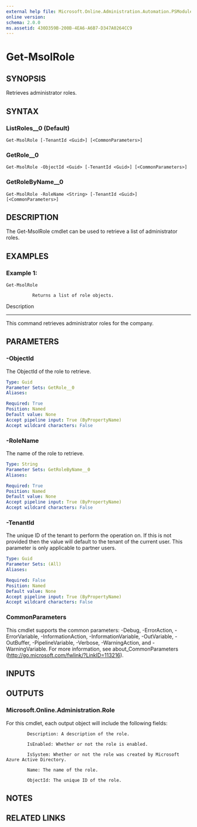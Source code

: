 ```yaml
---
external help file: Microsoft.Online.Administration.Automation.PSModule.dll-Help.xml
online version: 
schema: 2.0.0
ms.assetid: 430D359B-200B-4EA6-A6B7-D347A0264CC9
---
```


# Get-MsolRole

## SYNOPSIS
Retrieves administrator roles.

## SYNTAX

### ListRoles__0 (Default)
```
Get-MsolRole [-TenantId <Guid>] [<CommonParameters>]
```

### GetRole__0
```
Get-MsolRole -ObjectId <Guid> [-TenantId <Guid>] [<CommonParameters>]
```

### GetRoleByName__0
```
Get-MsolRole -RoleName <String> [-TenantId <Guid>] [<CommonParameters>]
```

## DESCRIPTION
The Get-MsolRole cmdlet can be used to retrieve a list of administrator roles.

## EXAMPLES

### Example 1: 
```
Get-MsolRole

          Returns a list of role objects.
```

Description

-----------

This command retrieves administrator roles for the company.

## PARAMETERS

### -ObjectId
The ObjectId of the role to retrieve.

```yaml
Type: Guid
Parameter Sets: GetRole__0
Aliases: 

Required: True
Position: Named
Default value: None
Accept pipeline input: True (ByPropertyName)
Accept wildcard characters: False
```

### -RoleName
The name of the role to retrieve.

```yaml
Type: String
Parameter Sets: GetRoleByName__0
Aliases: 

Required: True
Position: Named
Default value: None
Accept pipeline input: True (ByPropertyName)
Accept wildcard characters: False
```

### -TenantId
The unique ID of the tenant to perform the operation on.
If this is not provided then the value will default to the tenant of the current user.
This parameter is only applicable to partner users.

```yaml
Type: Guid
Parameter Sets: (All)
Aliases: 

Required: False
Position: Named
Default value: None
Accept pipeline input: True (ByPropertyName)
Accept wildcard characters: False
```

### CommonParameters
This cmdlet supports the common parameters: -Debug, -ErrorAction, -ErrorVariable, -InformationAction, -InformationVariable, -OutVariable, -OutBuffer, -PipelineVariable, -Verbose, -WarningAction, and -WarningVariable. For more information, see about_CommonParameters (http://go.microsoft.com/fwlink/?LinkID=113216).

## INPUTS

## OUTPUTS

### Microsoft.Online.Administration.Role
For this cmdlet, each output object will include the following fields:

            Description: A description of the role.

            IsEnabled: Whether or not the role is enabled.

            IsSystem: Whether or not the role was created by Microsoft Azure Active Directory.

            Name: The name of the role.

            ObjectId: The unique ID of the role.

## NOTES

## RELATED LINKS


